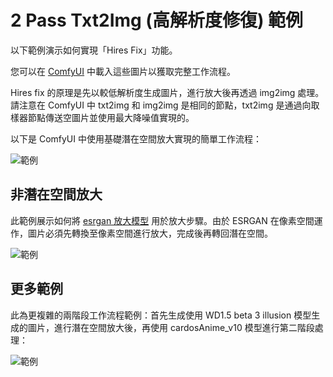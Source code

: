 # 2 Pass Txt2Img (高解析度修復) 範例

以下範例演示如何實現「Hires Fix」功能。

您可以在 [ComfyUI](https://github.com/comfyanonymous/ComfyUI) 中載入這些圖片以獲取完整工作流程。

Hires fix 的原理是先以較低解析度生成圖片，進行放大後再透過 img2img 處理。請注意在 ComfyUI 中 txt2img 和 img2img 是相同的節點，txt2img 是通過向取樣器節點傳送空圖片並使用最大降噪值實現的。

以下是 ComfyUI 中使用基礎潛在空間放大實現的簡單工作流程：

![範例](hiresfix_latent_workflow.png)

## 非潛在空間放大

此範例展示如何將 [esrgan 放大模型](../upscale_models) 用於放大步驟。由於 ESRGAN 在像素空間運作，圖片必須先轉換至像素空間進行放大，完成後再轉回潛在空間。

![範例](hiresfix_esrgan_workflow.png)

## 更多範例

此為更複雜的兩階段工作流程範例：首先生成使用 WD1.5 beta 3 illusion 模型生成的圖片，進行潛在空間放大後，再使用 cardosAnime_v10 模型進行第二階段處理：

![範例](latent_upscale_different_prompt_model.png)
